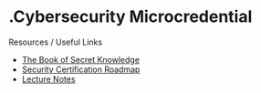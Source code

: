 # .Cybersecurity Microcredential

Resources / Useful Links
- [The Book of Secret Knowledge](https://github.com/trimstray/the-book-of-secret-knowledge)
- [Security Certification Roadmap](https://pauljerimy.com/security-certification-roadmap/)
- [ Lecture Notes ](https://obsidian://open?vault=Obsidian%20Vault&file=Intro%20to%20Cloud%20Architecture)
